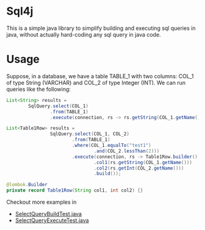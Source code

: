 # Sql4j
This is a simple java library to simplify building and executing sql queries in java, without actually hard-coding any sql query in java code.

# Usage
Suppose, in a database, we have a table TABLE_1 with two columns: COL_1 of type String (VARCHAR) and COL_2 of type Integer (INT). We can run queries like the following:

```java
List<String> results =
        SqlQuery.select(COL_1)
                .from(TABLE_1)
                .execute(connection, rs -> rs.getString(COL_1.getName()));
```

```java
List<Table1Row> results =
                SqlQuery.select(COL_1, COL_2)
                        .from(TABLE_1)
                        .where(COL_1.equalTo("test1")
                                .and(COL_2.lessThan(2)))
                        .execute(connection, rs -> Table1Row.builder()
                                .col1(rs.getString(COL_1.getName()))
                                .col2(rs.getInt(COL_2.getName()))
                                .build());

@lombok.Builder
private record Table1Row(String col1, int col2) {}
```

Checkout more examples in
* [SelectQueryBuildTest.java](src/test/java/org/sql4j/sql/query/SelectQueryBuildTest.java)
* [SelectQueryExecuteTest.java](src/test/java/org/sql4j/sql/query/SelectQueryExecuteTest.java)
